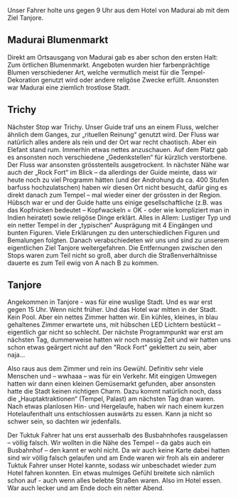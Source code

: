 Unser Fahrer holte uns gegen 9 Uhr aus dem Hotel von Madurai ab mit dem Ziel Tanjore. 

## Madurai Blumenmarkt

Direkt am Ortsausgang von Madurai gab es aber schon den ersten Halt: Zum örtlichen Blumenmarkt. 
Angeboten wurden hier farbenprächtige Blumen verschiedener Art, welche vermutlich meist für die Tempel-Dekoration genutzt wird oder andere religöse Zwecke erfüllt. Ansonsten war Madurai eine ziemlich trostlose Stadt.

## Trichy

Nächster Stop war Trichy. Unser Guide traf uns an einem Fluss, welcher ähnlich dem Ganges, zur „rituellen Reinung“ genutzt wird. Der Fluss war natürlich alles andere als rein und der Ort war recht chaotisch. Aber ein Elefant stand rum. Immerhin etwas nettes anzuschauen.
Auf dem Platz gab es ansonsten noch verschiedene „Gedenkstellen“ für kürzlich verstorbene. 
Der Fluss war ansonsten grösstenteils ausgetrockent. 
In nächster Nähe war auch der „Rock Fort“ im Blick – da allerdings der Guide meinte, dass wir heute noch zu viel Programm hätten (und der Androhung da ca. 400 Stufen barfuss hochzulatschen) haben wir diesen Ort nicht besucht, dafür ging es direkt danach zum Tempel – mal wieder einer der grössten in der Region.
Hübsch war er und der Guide hatte uns einige gesellschaftliche (z.B. was das Kopfnicken bedeutet – Kopfwackeln = OK - oder wie kompliziert man in Indien heiratet) sowie religöse Dinge erklärt. Alles in Allem: Lustiger Typ und ein netter Tempel in der „typischen“ Ausprägung mit 4 Eingängen und bunten Figuren. Viele Erklärungen zu den unterschiedlichen Figuren und Bemalungen folgten. Danach verabschiedeten wir uns und sind zu unserem eigentlichen Ziel Tanjore weitergefahren. Die Entfernungen zwischen den Stops waren zum Teil nicht so groß, aber durch die Straßenverhältnisse dauerte es zum Teil ewig von A nach B zu kommen.

## Tanjore

Angekommen in Tanjore - was für eine wuslige Stadt. Und es war erst gegen 15 Uhr. Wenn nicht früher. Und das Hotel war mitten in der Stadt. Kein Pool. Aber ein nettes Zimmer hatten wir. Ein kühles, kleines, in blau gehaltenes Zimmer erwartete uns, mit hübschen LED Lichtern bestückt – eigentlich gar nicht so schlecht. Der nächste Programmpunkt war erst am nächsten Tag, dummerweise hatten wir noch massig Zeit und wir hatten uns schon etwas geärgert nicht auf den "Rock Fort" geklettert zu sein, aber naja...

Also raus aus dem Zimmer und rein ins Gewühl. Definitiv sehr viele Menschen und – wwhaaa – was für ein Verkehr. Mit eingigen Umwegen hatten wir dann einen kleinen Gemüsemarkt gefunden, aber ansonsten hatte die Stadt keinen richtigen Charm. Dazu kommt natürlich noch, dass die „Hauptaktraktionen“ (Tempel, Palast) am nächsten Tag dran waren. Nach etwas planlosen Hin- und Hergelaufe, haben wir nach einem kurzen Hotelaufenthalt uns entschlossen auswärts zu essen. Kann ja nicht so schwer sein, so dachten wir jedenfalls.

Der Tuktuk Fahrer hat uns erst ausserhalb des Busbahnhofes rausgelassen – völlig falsch. Wir wollten in die Nähe des Tempel – da gabs auch ein Busbahnhof – den kannt er wohl nicht. Da wir auch keine Karte dabei hatten sind wir völlig falsch gelaufen und am Ende waren wir froh als ein anderer Tuktuk Fahrer unser Hotel kannte, sodass wir unbeschadet wieder zum Hotel fahren konnten. Ein etwas mulmiges Gefühl breitete sich nämlich schon auf - auch wenn alles belebte Straßen waren.
Also im Hotel essen. War auch lecker und am Ende doch ein netter Abend.
